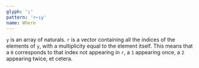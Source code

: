 ```yaml
---
glyph: '⍸'
pattern: 'r←⍸y'
name: Where
---
```


`y` is an array of naturals. `r` is a vector containing all the indices of the elements of `y`, with a multiplicity equal to the element itself. This means that a `0` corresponds to that index not appearing in `r`, a `1` appearing once, a `2` appearing twice, et cetera.